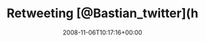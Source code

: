 ---
retweeted: false
source: <a href="http://twitter.com" rel="nofollow">Twitter Web Client</a>
entities:
  hashtags:
  - text: verdorben
    indices:
    - '88'
    - '98'
  symbols: []
  user_mentions:
  - name: FoodFeed
    screen_name: having
    indices:
    - '29'
    - '36'
    id_str: '10138192'
    id: '10138192'
  urls: []
display_text_range:
- '0'
- '98'
favorite_count: '0'
id_str: '993075831'
truncated: false
retweet_count: '0'
id: '993075831'
created_at: Thu Nov 06 10:17:16 +0000 2008
favorited: false
full_text: 'Retweeting [@Bastian_twitter](https://twitter.com/Bastian_twitter): [@having](https://twitter.com/having)
  Senseo Kaffee, hätte aber lieber einen Jura Kaffee #verdorben'
lang: de
tags:
- verdorben
- pesos:twitter
date: '2008-11-06T10:17:16+00:00'
src: https://twitter.com/bascht/status/993075831
original_url: https://twitter.com/bascht/status/993075831
type: twitter_tweet
text: 'Retweeting [@Bastian_twitter](https://twitter.com/Bastian_twitter): [@having](https://twitter.com/having)
  Senseo Kaffee, hätte aber lieber einen Jura Kaffee #verdorben'
title: Retweeting [@Bastian_twitter](h

---